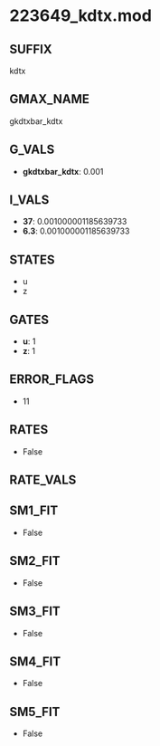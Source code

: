 # 223649_kdtx.mod

## SUFFIX

kdtx

## GMAX_NAME

gkdtxbar_kdtx

## G_VALS

- **gkdtxbar_kdtx**: 0.001

## I_VALS

- **37**: 0.001000001185639733
- **6.3**: 0.001000001185639733

## STATES

- u
- z

## GATES

- **u**: 1
- **z**: 1

## ERROR_FLAGS

- 11

## RATES

- False

## RATE_VALS


## SM1_FIT

- False

## SM2_FIT

- False

## SM3_FIT

- False

## SM4_FIT

- False

## SM5_FIT

- False

